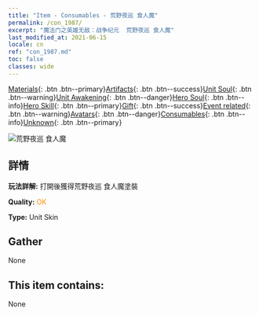 ```yaml
---
title: "Item - Consumables - 荒野夜巡 食人魔"
permalink: /con_1987/
excerpt: "魔法门之英雄无敌：战争纪元  荒野夜巡 食人魔"
last_modified_at: 2021-06-15
locale: cn
ref: "con_1987.md"
toc: false
classes: wide
---
```

 [Materials](/ItemsCN/){: .btn .btn--primary}[Artifacts](/ItemsCN/Artifacts/){: .btn .btn--success}[Unit Soul](/ItemsCN/UnitSoul/){: .btn .btn--warning}[Unit Awakening](/ItemsCN/UnitAwakening/){: .btn .btn--danger}[Hero Soul](/ItemsCN/HeroSoul/){: .btn .btn--info}[Hero Skill](/ItemsCN/HeroSkill/){: .btn .btn--primary}[Gift](/ItemsCN/Gift/){: .btn .btn--success}[Event related](/ItemsCN/Events/){: .btn .btn--warning}[Avatars](/ItemsCN/Avatars/){: .btn .btn--danger}[Consumables](/ItemsCN/Consumables/){: .btn .btn--info}[Unknown](/ItemsCN/Unknown/){: .btn .btn--primary}

 ![荒野夜巡 食人魔](/images/u/ti_shirenmopifu.jpg)

## 詳情
 **玩法詳解:** 打開後獲得荒野夜巡 食人魔塗裝

 **Quality:** <span style="color: #FF8C00">OK</span>

 **Type:** Unit Skin

## Gather

  None

## This item contains:

  None

